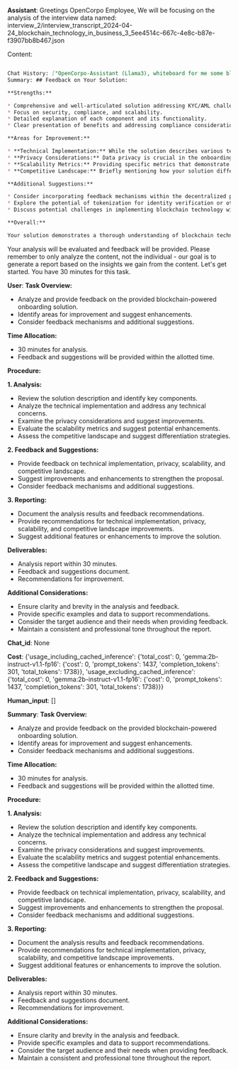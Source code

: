 **Assistant**: Greetings OpenCorpo Employee, We will be focusing on the analysis of the interview data named: interview_2/interview_transcript_2024-04-24_blockchain_technology_in_business_3_5ee4514c-667c-4e8c-b87e-f3907bb8b467.json 


 Content: 

 ```md

 Chat History: ["OpenCorpo-Assistant (Llama3), whiteboard for me some blockchain technology in business. Propose a solution for customer relationship management. I will evaluate your answers and give my feedback, then propose a problem to you. You will answer and I will evaluate. Let's now begin. You have 30 minutes.", '## Blockchain Technology in Business: Customer Relationship Management Solution\n\n**Whiteboard Highlights:**\n\n* **Decentralization:** Blockchain eliminates the need for intermediaries, fostering trust and transparency between businesses and customers.\n* **Security:** Data stored on blockchain is tamper-proof and secure, reducing the risk of breaches and fraud.\n* **Transparency:** The public nature of blockchain allows for tracking transactions and interactions, increasing accountability and efficiency.\n\n**Proposed Solution:**\n\n**1. Customer Identity Management:**\n\n* Securely store customer data on blockchain, ensuring its authenticity and traceability.\n* Issue digital identities linked to blockchain addresses, enabling seamless authentication and verification.\n* Reduce fraud and enhance KYC/AML compliance.\n\n\n**2. Personalized Customer Experiences:**\n\n* Leverage blockchain to store customer preferences, preferences, and purchase history.\n* Deliver targeted offers and promotions based on individual needs and interests.\n* Enhance customer engagement and loyalty.\n\n\n**3. Secure Customer Data Management:**\n\n* Implement data governance frameworks on blockchain, ensuring compliance with data regulations.\n* Enable secure data sharing between businesses and customers through smart contracts.\n* Improve data security and privacy in the digital landscape.\n\n**4. Transparent Customer Feedback Tracking:**\n\n* Capture and store customer feedback on blockchain, allowing for easy access and analysis.\n* Respond to feedback promptly and transparently, enhancing customer satisfaction.\n\n\n**Benefits:**\n\n* Improved Customer Acquisition and Retention\n* Increased Transparency and Accountability\n* Enhanced Security and Compliance\n* Reduced Costs and Operational Efficiency\n\n**Problem Statement:**\n\nHow can blockchain technology be leveraged to streamline the onboarding process for new customers in a high-volume industry with complex KYC/AML procedures?', "**Evaluation:**\nYour proposed solution highlights the potential benefits of applying blockchain technology to customer relationship management. You've identified key areas where blockchain can provide value, such as secure identity management, personalized experiences, data governance, and transparent feedback tracking.\n\nThe benefits you've listed, including improved customer acquisition and retention, increased transparency, enhanced security, and reduced costs, are all valid advantages that businesses could realize by adopting a blockchain-based CRM solution.\n\nHowever, the problem statement you provided is quite specific and challenging. Streamlining onboarding processes in high-volume industries with complex KYC/AML procedures requires a more nuanced approach.\n\n**Feedback:**\n\n1. **KYC/AML Complexity:** The proposed solution doesn't directly address the complexity of KYC/AML procedures. You might consider developing a smart contract-based system that automates parts of the process, such as document verification and identity authentication.\n2. **Onboarding Process Optimization:** To effectively streamline onboarding, you should focus on simplifying the process by leveraging blockchain's transparency and immutability features. For example, you could create a decentralized registry for customer identities, reducing the need for multiple documentation submissions.\n3. **Scalability:** High-volume industries require scalability in their solutions. Ensure that your proposed solution can handle large volumes of customer data and transactions while maintaining performance and security.\n\n**Challenge:**\nDesign a blockchain-based onboarding process that streamlines KYC/AML procedures, ensuring seamless and secure integration with existing systems. Consider the following constraints:\n\n* Scalability\n* Data privacy and security\n* Regulatory compliance\n\nPresent your solution, highlighting key design choices and benefits.", "## Blockchain-powered Onboarding Solution for High-Volume Industries:\n\n**1. Secure Identity Verification:**\n\n* Customers upload documents via a secure mobile app.\n* Smart contracts verify authenticity and validity of documents against government databases.\n* Verified identity is stored on blockchain, eliminating the need for repeated KYC submissions.\n\n\n**2. Automated Compliance Checks:**\n\n* Smart contracts automate compliance checks against regulatory criteria.\n* Data is stored on blockchain, ensuring transparency and audit trail.\n* Streamlines the KYC/AML process by minimizing manual verification.\n\n\n**3. Decentralized Onboarding Platform:**\n\n* A decentralized platform allows users to create profiles and complete the onboarding process without intermediaries.\n* Users interact directly with smart contracts, ensuring transparency and security.\n* Reduced processing time and costs associated with traditional onboarding workflows.\n\n\n**4. Secure Data Storage:**\n\n* Blockchain's cryptography safeguards sensitive data from unauthorized access or manipulation.\n* Data governance frameworks built on blockchain ensure compliance with regulations and industry standards.\n* Enhanced data security and reduced risk of compliance violations.\n\n\n**Benefits:**\n\n* **Streamlined onboarding:** Reduced time and costs associated with KYC/AML compliance.\n* **Enhanced security:** Secure data storage and authentication through blockchain technology.\n* **Increased efficiency:** Automation of compliance checks and identity verification.\n* **Transparency and accountability:** Decentralized platform fosters trust and accountability in the onboarding process.\n\n**Compliance considerations:**\n\n* Continuous auditing of smart contracts for security vulnerabilities.\n* Regulatory frameworks for blockchain technology adoption.\n* Collaboration with regulatory authorities to ensure alignment with evolving compliance standards.\n\n**Scalability measures:**\n\n* Layer 2 scaling solutions to handle large volumes of transactions efficiently.\n* Modular architecture enables customization and scalability to diverse industry needs.\n* Continuous monitoring and optimization of smart contracts for performance and scalability.\n\n**Conclusion:**\n\nThis blockchain-powered onboarding solution addresses the scalability and compliance challenges of high-volume industries with complex KYC/AML procedures. By leveraging decentralized technology, businesses can streamline the onboarding process, ensuring a seamless and secure experience for new customers.", "*Excellent Work!*\nYour blockchain-powered onboarding solution effectively addresses the scalability and compliance challenges faced by high-volume industries. You've proposed a comprehensive approach that incorporates:\n\n1. **Secure Identity Verification:** Using smart contracts to verify customer identities and store them on blockchain, ensuring authenticity and traceability.\n2. **Automated Compliance Checks:** Implementing smart contracts to automate compliance checks against regulatory criteria, streamlining the KYC/AML process.\n3. **Decentralized Onboarding Platform:** Creating a decentralized platform that allows users to create profiles and complete the onboarding process without intermediaries.\n4. **Secure Data Storage:** Utilizing blockchain's cryptography to safeguard sensitive data from unauthorized access or manipulation.\n\nYour solution also highlights the benefits of this approach, including:\n\n1. **Streamlined onboarding:** Reduced processing time and costs associated with traditional onboarding workflows.\n2. **Enhanced security:** Secure data storage and authentication through blockchain technology.\n3. **Increased efficiency:** Automation of compliance checks and identity verification.\n4. **Transparency and accountability:** Decentralized platform fosters trust and accountability in the onboarding process.\n\nRegarding compliance considerations, you've acknowledged the need for:\n\n1. **Continuous auditing:** Regularly monitoring smart contracts for security vulnerabilities.\n2. **Regulatory frameworks:** Establishing guidelines for blockchain technology adoption.\n3. **Collaboration with regulatory authorities:** Ensuring alignment with evolving compliance standards.\n\nTo ensure scalability, you've proposed measures such as:\n\n1. **Layer 2 scaling solutions:** Utilizing layer 2 scaling solutions to handle large volumes of transactions efficiently.\n2. **Modular architecture:** Designing a modular architecture that enables customization and scalability to diverse industry needs.\n3. **Continuous monitoring and optimization:** Regularly monitoring and optimizing smart contracts for performance and scalability.\n\nYour conclusion effectively summarizes the benefits of your proposed solution, emphasizing the need for a comprehensive approach that combines blockchain technology with automation, decentralization, and compliance considerations.\n\nWell done! You've demonstrated a solid understanding of blockchain technology's potential in streamlining onboarding processes while addressing scalability and compliance concerns.", '## Feedback on Your Solution:\n\n**Strengths:**\n\n* Comprehensive and well-articulated solution addressing KYC/AML challenges in high-volume industries.\n* Focus on security, compliance, and scalability.\n* Detailed explanation of each component and its functionality. \n* Clear presentation of benefits and addressing compliance considerations.\n\n**Areas for Improvement:**\n\n* **Technical Implementation:** While the solution describes various technologies like smart contracts and decentralized platforms, additional details on their technical implementation would be beneficial. \n* **Privacy Considerations:** Data privacy is crucial in the onboarding process. Expanding on how privacy risks will be mitigated would strengthen the proposal.\n* **Scalability Metrics:** Providing specific metrics that demonstrate the scalability of your solution in different scenarios would enhance its appeal.\n* **Competitive Landscape:** Briefly mentioning how your solution differentiates itself from potential competitors would be valuable.\n\n**Additional Suggestions:**\n\n* Consider incorporating feedback mechanisms within the decentralized platform to enhance user engagement and trust.\n* Explore the potential of tokenization for identity verification or other processes.\n* Discuss potential challenges in implementing blockchain technology within established organizations.\n\n**Overall:**\n\nYour solution demonstrates a thorough understanding of blockchain technology and its potential to transform onboarding processes in high-volume industries. By addressing the areas mentioned above, you can strengthen your proposal and make it more compelling for potential adopters.'] 
 Summary: ## Feedback on Your Solution:

**Strengths:**

* Comprehensive and well-articulated solution addressing KYC/AML challenges in high-volume industries.
* Focus on security, compliance, and scalability.
* Detailed explanation of each component and its functionality. 
* Clear presentation of benefits and addressing compliance considerations.

**Areas for Improvement:**

* **Technical Implementation:** While the solution describes various technologies like smart contracts and decentralized platforms, additional details on their technical implementation would be beneficial. 
* **Privacy Considerations:** Data privacy is crucial in the onboarding process. Expanding on how privacy risks will be mitigated would strengthen the proposal.
* **Scalability Metrics:** Providing specific metrics that demonstrate the scalability of your solution in different scenarios would enhance its appeal.
* **Competitive Landscape:** Briefly mentioning how your solution differentiates itself from potential competitors would be valuable.

**Additional Suggestions:**

* Consider incorporating feedback mechanisms within the decentralized platform to enhance user engagement and trust.
* Explore the potential of tokenization for identity verification or other processes.
* Discuss potential challenges in implementing blockchain technology within established organizations.

**Overall:**

Your solution demonstrates a thorough understanding of blockchain technology and its potential to transform onboarding processes in high-volume industries. By addressing the areas mentioned above, you can strengthen your proposal and make it more compelling for potential adopters. 
``` 


 Your analysis will be evaluated and feedback will be provided. Please remember to only analyze the content, not the individual - our goal is to generate a report based on the insights we gain from the content. Let's get started. You have 30 minutes for this task.

**User**: **Task Overview:**

* Analyze and provide feedback on the provided blockchain-powered onboarding solution.
* Identify areas for improvement and suggest enhancements.
* Consider feedback mechanisms and additional suggestions.

**Time Allocation:**

* 30 minutes for analysis.
* Feedback and suggestions will be provided within the allotted time.

**Procedure:**

**1. Analysis:**

* Review the solution description and identify key components.
* Analyze the technical implementation and address any technical concerns.
* Examine the privacy considerations and suggest improvements.
* Evaluate the scalability metrics and suggest potential enhancements.
* Assess the competitive landscape and suggest differentiation strategies.

**2. Feedback and Suggestions:**

* Provide feedback on technical implementation, privacy, scalability, and competitive landscape.
* Suggest improvements and enhancements to strengthen the proposal.
* Consider feedback mechanisms and additional suggestions.

**3. Reporting:**

* Document the analysis results and feedback recommendations.
* Provide recommendations for technical implementation, privacy, scalability, and competitive landscape improvements.
* Suggest additional features or enhancements to improve the solution.

**Deliverables:**

* Analysis report within 30 minutes.
* Feedback and suggestions document.
* Recommendations for improvement.

**Additional Considerations:**

* Ensure clarity and brevity in the analysis and feedback.
* Provide specific examples and data to support recommendations.
* Consider the target audience and their needs when providing feedback.
* Maintain a consistent and professional tone throughout the report.

**Chat_id**: None

**Cost**: {'usage_including_cached_inference': {'total_cost': 0, 'gemma:2b-instruct-v1.1-fp16': {'cost': 0, 'prompt_tokens': 1437, 'completion_tokens': 301, 'total_tokens': 1738}}, 'usage_excluding_cached_inference': {'total_cost': 0, 'gemma:2b-instruct-v1.1-fp16': {'cost': 0, 'prompt_tokens': 1437, 'completion_tokens': 301, 'total_tokens': 1738}}}

**Human_input**: []

**Summary**: **Task Overview:**

* Analyze and provide feedback on the provided blockchain-powered onboarding solution.
* Identify areas for improvement and suggest enhancements.
* Consider feedback mechanisms and additional suggestions.

**Time Allocation:**

* 30 minutes for analysis.
* Feedback and suggestions will be provided within the allotted time.

**Procedure:**

**1. Analysis:**

* Review the solution description and identify key components.
* Analyze the technical implementation and address any technical concerns.
* Examine the privacy considerations and suggest improvements.
* Evaluate the scalability metrics and suggest potential enhancements.
* Assess the competitive landscape and suggest differentiation strategies.

**2. Feedback and Suggestions:**

* Provide feedback on technical implementation, privacy, scalability, and competitive landscape.
* Suggest improvements and enhancements to strengthen the proposal.
* Consider feedback mechanisms and additional suggestions.

**3. Reporting:**

* Document the analysis results and feedback recommendations.
* Provide recommendations for technical implementation, privacy, scalability, and competitive landscape improvements.
* Suggest additional features or enhancements to improve the solution.

**Deliverables:**

* Analysis report within 30 minutes.
* Feedback and suggestions document.
* Recommendations for improvement.

**Additional Considerations:**

* Ensure clarity and brevity in the analysis and feedback.
* Provide specific examples and data to support recommendations.
* Consider the target audience and their needs when providing feedback.
* Maintain a consistent and professional tone throughout the report.


